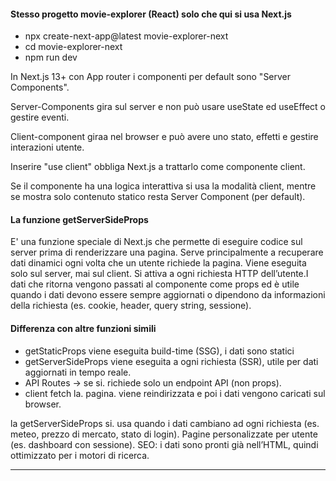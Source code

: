 #### Stesso progetto movie-explorer (React) solo che qui si usa Next.js

- npx create-next-app@latest movie-explorer-next
- cd movie-explorer-next
- npm run dev

In Next.js 13+ con App router i componenti per default sono "Server Components".

Server-Components gira sul server e non può usare useState ed useEffect o gestire eventi.

Client-component giraa nel browser e può avere uno stato, effetti e gestire interazioni utente.

Inserire "use client" obbliga Next.js a trattarlo come componente client.

Se il componente ha una logica interattiva si usa la modalità client, mentre se mostra solo contenuto statico resta Server Component (per default).

#### La funzione getServerSideProps

E' una funzione speciale di Next.js che permette di eseguire codice sul server prima di renderizzare una pagina.
Serve principalmente a recuperare dati dinamici ogni volta che un utente richiede la pagina. Viene eseguita solo sul server, mai sul client.
Si attiva a ogni richiesta HTTP dell’utente.I dati che ritorna vengono passati al componente come props ed è utile quando i dati devono essere sempre aggiornati o dipendono da informazioni della richiesta (es. cookie, header, query string, sessione).

#### Differenza con altre funzioni simili

- getStaticProps viene eseguita build-time (SSG), i dati sono statici
- getServerSideProps viene eseguita a ogni richiesta (SSR), utile per dati aggiornati in tempo reale.
- API Routes → se si. richiede solo un endpoint API (non props).
- client fetch la. pagina. viene reindirizzata e poi i dati vengono caricati sul browser.

la getServerSideProps si. usa quando i dati cambiano ad ogni richiesta (es. meteo, prezzo di mercato, stato di login).
Pagine personalizzate per utente (es. dashboard con sessione).
SEO: i dati sono pronti già nell’HTML, quindi ottimizzato per i motori di ricerca.

---
